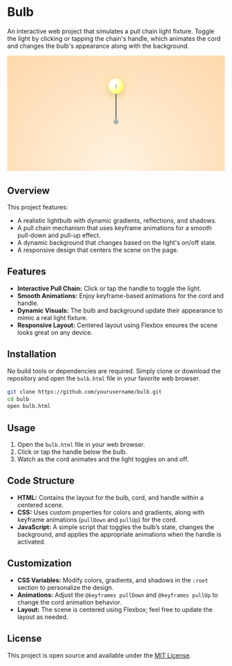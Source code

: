 # Bulb

An interactive web project that simulates a pull chain light fixture. Toggle the light by clicking or tapping the chain's handle, which animates the cord and changes the bulb's appearance along with the background.

![bulb](bulb.png)


## Overview

This project features:
- A realistic lightbulb with dynamic gradients, reflections, and shadows.
- A pull chain mechanism that uses keyframe animations for a smooth pull-down and pull-up effect.
- A dynamic background that changes based on the light's on/off state.
- A responsive design that centers the scene on the page.

## Features

- **Interactive Pull Chain:** Click or tap the handle to toggle the light.
- **Smooth Animations:** Enjoy keyframe-based animations for the cord and handle.
- **Dynamic Visuals:** The bulb and background update their appearance to mimic a real light fixture.
- **Responsive Layout:** Centered layout using Flexbox ensures the scene looks great on any device.

## Installation

No build tools or dependencies are required. Simply clone or download the repository and open the `bulb.html` file in your favorite web browser.

```bash
git clone https://github.com/yourusername/bulb.git
cd bulb
open bulb.html
```

## Usage

1. Open the `bulb.html` file in your web browser.
2. Click or tap the handle below the bulb.
3. Watch as the cord animates and the light toggles on and off.

## Code Structure

- **HTML:** Contains the layout for the bulb, cord, and handle within a centered scene.
- **CSS:** Uses custom properties for colors and gradients, along with keyframe animations (`pullDown` and `pullUp`) for the cord.
- **JavaScript:** A simple script that toggles the bulb’s state, changes the background, and applies the appropriate animations when the handle is activated.

## Customization

- **CSS Variables:** Modify colors, gradients, and shadows in the `:root` section to personalize the design.
- **Animations:** Adjust the `@keyframes pullDown` and `@keyframes pullUp` to change the cord animation behavior.
- **Layout:** The scene is centered using Flexbox; feel free to update the layout as needed.

## License

This project is open source and available under the [MIT License](LICENSE).
